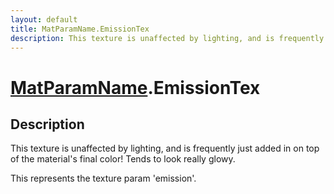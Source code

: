 ```yaml
---
layout: default
title: MatParamName.EmissionTex
description: This texture is unaffected by lighting, and is frequently just added in on top of the material's final color! Tends to look really glowy.  This represents the texture param 'emission'.
---
```

# [MatParamName]({{site.url}}/Pages/Reference/MatParamName.html).EmissionTex

## Description
This texture is unaffected by lighting, and is
frequently just added in on top of the material's final color!
Tends to look really glowy.

This represents the texture param 'emission'.

